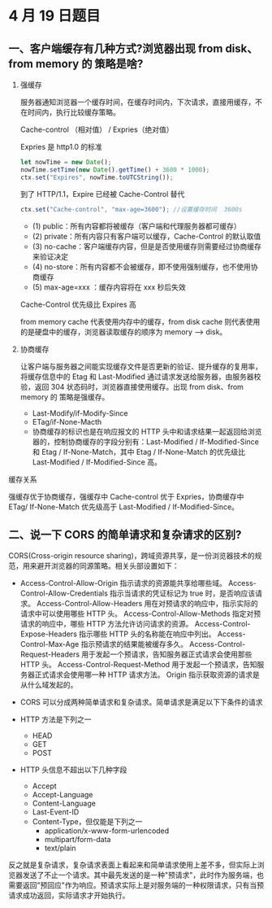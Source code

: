 # 4 月 19 日题目

## 一、客户端缓存有几种方式?浏览器出现 from disk、from memory 的 策略是啥?

1. 强缓存

   服务器通知浏览器一个缓存时间，在缓存时间内，下次请求，直接用缓存，不在时间内，执行比较缓存策略。

   Cache-control （相对值） / Expries（绝对值）

   Expries 是 http1.0 的标准

   ```js
   let nowTime = new Date();
   nowTime.setTime(new Date().getTime() + 3600 * 1000);
   ctx.set("Expires", nowTime.toUTCString());
   ```

   到了 HTTP/1.1，Expire 已经被 Cache-Control 替代

   ```js
   ctx.set("Cache-control", "max-age=3600"); //设置缓存时间  3600s
   ```

   - (1) public：所有内容都将被缓存（客户端和代理服务器都可缓存）
   - (2) private：所有内容只有客户端可以缓存，Cache-Control 的默认取值
   - (3) no-cache：客户端缓存内容，但是是否使用缓存则需要经过协商缓存来验证决定
   - (4) no-store：所有内容都不会被缓存，即不使用强制缓存，也不使用协商缓存
   - (5) max-age=xxx ：缓存内容将在 xxx 秒后失效

   Cache-Control 优先级比 Expires 高

   from memory cache 代表使用内存中的缓存，from disk cache 则代表使用的是硬盘中的缓存，浏览器读取缓存的顺序为 memory –> disk。

2. 协商缓存

   让客户端与服务器之间能实现缓存文件是否更新的验证、提升缓存的复用率，将缓存信息中的 Etag 和 Last-Modified 通过请求发送给服务器，由服务器校验，返回 304 状态码时，浏览器直接使用缓存。出现 from disk、from memory 的 策略是强缓存。

   - Last-Modify/if-Modify-Since
   - ETag/if-None-Macth
   - 协商缓存的标识也是在响应报文的 HTTP 头中和请求结果一起返回给浏览器的，控制协商缓存的字段分别有：Last-Modified / If-Modified-Since 和 Etag / If-None-Match，其中 Etag / If-None-Match 的优先级比 Last-Modified / If-Modified-Since 高。

缓存关系

强缓存优于协商缓存，强缓存中 Cache-control 优于 Expries，协商缓存中 ETag/ If-None-Match 优先级高于 Last-Modified / If-Modified-Since。

## 二、说一下 CORS 的简单请求和复杂请求的区别?

CORS(Cross-origin resource sharing)，跨域资源共享，是一份浏览器技术的规范，用来避开浏览器的同源策略。相关头部设置如下：

- Access-Control-Allow-Origin 指示请求的资源能共享给哪些域。 Access-Control-Allow-Credentials 指示当请求的凭证标记为 true 时，是否响应该请求。 Access-Control-Allow-Headers 用在对预请求的响应中，指示实际的请求中可以使用哪些 HTTP 头。 Access-Control-Allow-Methods 指定对预请求的响应中，哪些 HTTP 方法允许访问请求的资源。 Access-Control-Expose-Headers 指示哪些 HTTP 头的名称能在响应中列出。 Access-Control-Max-Age 指示预请求的结果能被缓存多久。 Access-Control-Request-Headers 用于发起一个预请求，告知服务器正式请求会使用那些 HTTP 头。 Access-Control-Request-Method 用于发起一个预请求，告知服务器正式请求会使用哪一种 HTTP 请求方法。 Origin 指示获取资源的请求是从什么域发起的。

- CORS 可以分成两种简单请求和复杂请求。简单请求是满足以下下条件的请求

- HTTP 方法是下列之一

  - HEAD
  - GET
  - POST

- HTTP 头信息不超出以下几种字段
  - Accept
  - Accept-Language
  - Content-Language
  - Last-Event-ID
  - Content-Type，但仅能是下列之一
    - application/x-www-form-urlencoded
    - multipart/form-data
    - text/plain

反之就是复杂请求，复杂请求表面上看起来和简单请求使用上差不多，但实际上浏览器发送了不止一个请求。其中最先发送的是一种"预请求"，此时作为服务端，也需要返回"预回应"作为响应。预请求实际上是对服务端的一种权限请求，只有当预请求成功返回，实际请求才开始执行。
